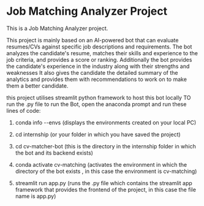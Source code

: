 # Job Matching Analyzer Project
This is a Job Matching Analyzer project.

This project is mainly based on an AI-powered bot that can evaluate resumes/CVs against specific job descriptions and requirements. The bot analyzes the candidate's resume, matches their skills and experience to the job criteria, and provides a score or ranking. Additionally the bot provides the candidate's experience in the industry along with their strengths and weaknesses
It also gives the candidate the detailed summary of the analytics and provides them with recommendations to work on to make them a better candidate.


this project utilises streamlit python framework to host this bot locally 
TO run the .py file to run the Bot, open the anaconda prompt and run these lines of code:

1) conda info --envs (displays the environments created on your local PC)

2) cd internship (or your folder in which you have saved the project)

3) cd cv-matcher-bot (this is the directory in the internship folder in which the bot and its backend exists)

4) conda activate cv-matching  (activates the environment in which the directory of the bot exists , in this case the environment is cv-matching)

5) streamlit run app.py   (runs the .py file which contains the streamlit app framework that provides the frontend of the project, in this case the file name is app.py)
